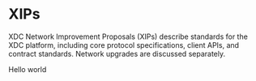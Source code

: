 # XIPs

XDC Network Improvement Proposals (XIPs) describe standards for the XDC platform, including core protocol specifications, client APIs, and contract standards. Network upgrades are discussed separately.

Hello world
